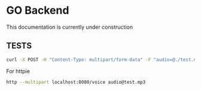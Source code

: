 # GO Backend

This documentation is currently under construction

## TESTS

```sh
curl -X POST -H "Content-Type: multipart/form-data" -F "audio=@./test.mp3" http://localhost:8080/voice
```

For httpie

```sh
http --multipart localhost:8080/voice audio@test.mp3
```


